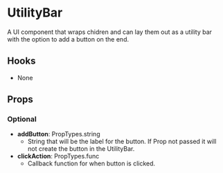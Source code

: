 # UtilityBar

A UI component that wraps chidren and can lay them out as a utility bar with the option to add a button on the end.

## Hooks

- None

## Props

### Optional

- **addButton**: PropTypes.string
  - String that will be the label for the button. If Prop not passed it will not create the button in the UtilityBar.
- **clickAction**: PropTypes.func
  - Callback function for when button is clicked.
